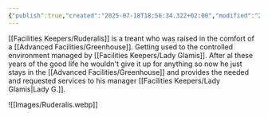 ```yaml
---
{"publish":true,"created":"2025-07-18T18:56:34.322+02:00","modified":"2025-07-18T17:55:38.988+02:00","cssclasses":""}
---
```


[[Facilities Keepers/Ruderalis]] is a treant who was raised in the comfort of a [[Advanced Facilities/Greenhouse]]. Getting used to the controlled environment managed by [[Facilities Keepers/Lady Glamis]]. After al these years of the good life he wouldn't give it up for anything so now he just stays in the [[Advanced Facilities/Greenhouse]] and provides the needed and requested services to his manager [[Facilities Keepers/Lady Glamis\|Lady G.]]. 

![[Images/Ruderalis.webp]]